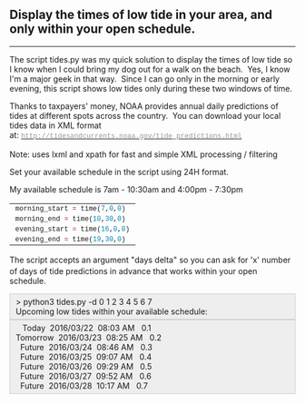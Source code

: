 <h2>Display the times of low tide in your area, and only within your open schedule.</h2>

<hr />
<p>The script tides.py was my quick solution to display the times of&nbsp;low tide so I know when I could bring my dog out for a walk on the beach. &nbsp;Yes, I know I&#39;m a major geek in that way. &nbsp;Since I can go only&nbsp;in the morning or early evening,&nbsp;this script shows low tides&nbsp;only during these two windows&nbsp;of time.</p>

<p>Thanks to taxpayers&#39; money, NOAA provides annual daily&nbsp;predictions of tides at different spots&nbsp;across the country. &nbsp;You can download your local tides data in XML format at:&nbsp;<a href="http://tidesandcurrents.noaa.gov/tide_predictions.html" target="_blank"><span style="color: rgb(150, 152, 150); font-family: Consolas, 'Liberation Mono', Menlo, Courier, monospace; font-size: 12px; line-height: 16.8px; white-space: pre;">http://tidesandcurrents.noaa.gov/tide_predictions.html</span></a></p>

<p>Note: uses lxml and xpath for fast and simple XML processing / filtering</p>

<p>Set your available schedule in the script using 24H format.</p>

<p>My available schedule is 7am - 10:30am and 4:00pm - 7:30pm</p>

<table class="highlight tab-size js-file-line-container" data-tab-size="8" style="box-sizing: border-box; border-collapse: collapse; border-spacing: 0px; tab-size: 8; font-family: Helvetica, arial, nimbussansl, liberationsans, freesans, clean, sans-serif, 'Apple Color Emoji', 'Segoe UI Emoji', 'Segoe UI Symbol'; line-height: 18.2px;">
	<tbody style="box-sizing: border-box;">
		<tr style="box-sizing: border-box;">
			<td class="blob-code blob-code-inner js-file-line" id="LC87" style="box-sizing: border-box; padding: 0px 10px; position: relative; vertical-align: top; overflow: visible; font-family: Consolas, 'Liberation Mono', Menlo, Courier, monospace; font-size: 12px; word-wrap: normal; white-space: pre;">morning_start <span class="pl-k" style="box-sizing: border-box; color: rgb(167, 29, 93);">=</span> time(<span class="pl-c1" style="box-sizing: border-box; color: rgb(0, 134, 179);">7</span>,<span class="pl-c1" style="box-sizing: border-box; color: rgb(0, 134, 179);">0</span>,<span class="pl-c1" style="box-sizing: border-box; color: rgb(0, 134, 179);">0</span>)</td>
		</tr>
		<tr style="box-sizing: border-box;">
			<td class="blob-code blob-code-inner js-file-line" id="LC88" style="box-sizing: border-box; padding: 0px 10px; position: relative; vertical-align: top; overflow: visible; font-family: Consolas, 'Liberation Mono', Menlo, Courier, monospace; font-size: 12px; word-wrap: normal; white-space: pre;">morning_end <span class="pl-k" style="box-sizing: border-box; color: rgb(167, 29, 93);">=</span> time(<span class="pl-c1" style="box-sizing: border-box; color: rgb(0, 134, 179);">10</span>,<span class="pl-c1" style="box-sizing: border-box; color: rgb(0, 134, 179);">30</span>,<span class="pl-c1" style="box-sizing: border-box; color: rgb(0, 134, 179);">0</span>)</td>
		</tr>
		<tr style="box-sizing: border-box;">
			<td class="blob-code blob-code-inner js-file-line" id="LC89" style="box-sizing: border-box; padding: 0px 10px; position: relative; vertical-align: top; overflow: visible; font-family: Consolas, 'Liberation Mono', Menlo, Courier, monospace; font-size: 12px; word-wrap: normal; white-space: pre;">evening_start <span class="pl-k" style="box-sizing: border-box; color: rgb(167, 29, 93);">=</span> time(<span class="pl-c1" style="box-sizing: border-box; color: rgb(0, 134, 179);">16</span>,<span class="pl-c1" style="box-sizing: border-box; color: rgb(0, 134, 179);">0</span>,<span class="pl-c1" style="box-sizing: border-box; color: rgb(0, 134, 179);">0</span>)</td>
		</tr>
		<tr style="box-sizing: border-box;">
			<td class="blob-code blob-code-inner js-file-line" id="LC90" style="box-sizing: border-box; padding: 0px 10px; position: relative; vertical-align: top; overflow: visible; font-family: Consolas, 'Liberation Mono', Menlo, Courier, monospace; font-size: 12px; word-wrap: normal; white-space: pre;">evening_end <span class="pl-k" style="box-sizing: border-box; color: rgb(167, 29, 93);">=</span> time(<span class="pl-c1" style="box-sizing: border-box; color: rgb(0, 134, 179);">19</span>,<span class="pl-c1" style="box-sizing: border-box; color: rgb(0, 134, 179);">30</span>,<span class="pl-c1" style="box-sizing: border-box; color: rgb(0, 134, 179);">0</span>)</td>
		</tr>
	</tbody>
</table>

<p>The script accepts an&nbsp;argument <span style="line-height: 20.8px;">&quot;days delta&quot;&nbsp;</span>so you can ask for &#39;x&#39; number of days of tide predictions in advance that works within your open schedule.</p>

<div style="background:#eee;border:1px solid #ccc;padding:5px 10px;">&gt; python3 tides.py -d 0 1 2 3 4 5 6 7<br />
Upcoming low tides within your available schedule:</div>

<div style="background:#eee;border:1px solid #ccc;padding:5px 10px;">&nbsp; &nbsp;Today &nbsp;2016/03/22 &nbsp;08:03 AM &nbsp; 0.1<br />
Tomorrow &nbsp;2016/03/23 &nbsp;08:25 AM &nbsp; 0.2<br />
&nbsp; Future &nbsp;2016/03/24 &nbsp;08:46 AM &nbsp; 0.3<br />
&nbsp; Future &nbsp;2016/03/25 &nbsp;09:07 AM &nbsp; 0.4<br />
&nbsp; Future &nbsp;2016/03/26 &nbsp;09:29 AM &nbsp; 0.5<br />
&nbsp; Future &nbsp;2016/03/27 &nbsp;09:52 AM &nbsp; 0.6<br />
&nbsp; Future &nbsp;2016/03/28 &nbsp;10:17 AM &nbsp; 0.7</div>
